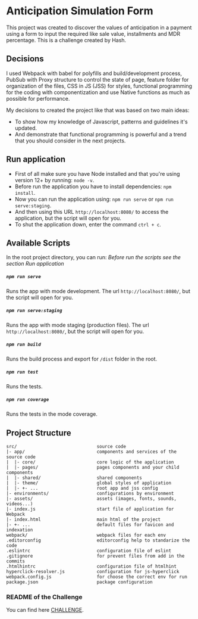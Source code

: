 # Anticipation Simulation Form

This project was created to discover the values of anticipation in a payment using a form to input the required like sale value, installments and MDR percentage.
This is a challenge created by Hash.

## Decisions
I used Webpack with babel for polyfills and build/development process, PubSub with Proxy structure to control the state of page, feature folder for organization of the files, CSS in JS (JSS) for styles, functional programming for the coding with componentization and use Native functions as much as possible for performance.

My decisions to created the project like that was based on two main ideas:
- To show how my knowledge of Javascript, patterns and guidelines it's updated.
- And demonstrate that functional programming is powerful and a trend that you should consider in the next projects.

## Run application
- First of all make sure you have Node installed and that you're using version 12+ by running: `node -v`.
- Before run the application you have to install dependencies: `npm install`.
- Now you can run the application using: `npm run serve` or `npm run serve:staging`.
- And then using this URL `http://localhost:8080/` to access the application, but the script will open for you.
- To shut the application down, enter the command `ctrl + c`.

## Available Scripts
In the root project directory, you can run:
*Before run the scripts see the section Run application*

##### `npm run serve`
Runs the app with mode development.
The url `http://localhost:8080/`, but the script will open for you.

##### `npm run serve:staging`
Runs the app with mode staging (production files).
The url `http://localhost:8080/`, but the script will open for you.

##### `npm run build`
Runs the build process and export for `/dist` folder in the root.

##### `npm run test`
Runs the tests.

##### `npm run coverage`
Runs the tests in the mode coverage.

## Project Structure
```
src/                              source code
|- app/                           components and services of the source code
|  |- core/                       core logic of the application
|  |- pages/                      pages components and your child components
|  |- shared/                     shared components
|  |- theme/                      global styles of application
|  |- +- ...                      root app and jss config
|- environments/                  configurations by environment
|- assets/                        assets (images, fonts, sounds, videos...)
|- index.js                       start file of application for Webpack
|- index.html                     main html of the project
|- +- ...                         default files for favicon and indexation
webpack/                          webpack files for each env
.editorconfig                     editorconfig help to standarize the code
.eslintrc                         configuration file of eslint
.gitignore                        for prevent files from add in the commits
.htmlhintrc                       configuration file of htmlhint
hyperclick-resolver.js            configuration for js-hyperclick
webpack.config.js                 for choose the correct env for run
package.json                      package configuration
```

### README of the Challenge
You can find here [CHALLENGE](https://github.com/hashlab/hiring/blob/master/challenges/pt-br/front-challenge.md).
